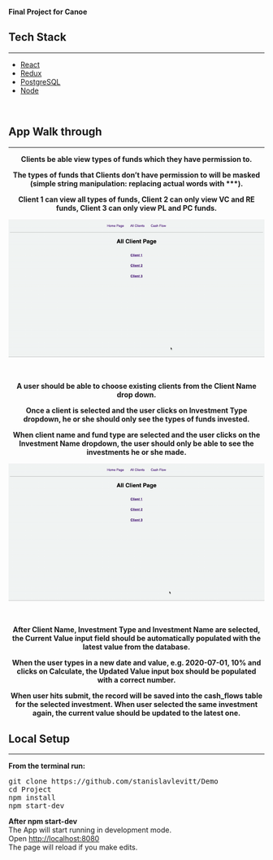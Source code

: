 **Final Project for Canoe**
<br/>

## Tech Stack

---

* [React](https://reactjs.org/)
* [Redux](https://redux.js.org/)
* [PostgreSQL](https://www.postgresql.org/)
* [Node](https://nodejs.org/en/)

<br />

## App Walk through

---

<p align="center"><strong>Clients be able view types of funds which they have permission to.</strong></p>
<p align="center"><strong>The types of funds that Clients don’t have permission to will be masked (simple string manipulation: replacing actual words with ***).</strong></p>
<p align="center"><strong>Client 1 can view all types of funds, Client 2 can only view VC and RE funds, Client 3 can only view PL and PC funds.</strong></p>
<p align="center">
  <img src="/public/GetClients.gif"/>
</p>
<br />

<p align="center"><strong> A user should be able to choose existing clients from the Client Name drop down.</strong></p>
<p align="center"><strong>Once a client is selected and the user clicks on Investment Type dropdown, he or she should only see the types of funds invested.</strong></p>
<p align="center"><strong>When client name and fund type are selected and the user clicks on the Investment Name dropdown, the user should only be able to see the investments he or she made.</strong></p>

<p align="center">
 <img src="/public/CashFlow.gif"/>
</p>
<br />

<p align="center"><strong> After Client Name, Investment Type and Investment Name are selected, the Current Value input field should be automatically populated with the latest value from the database.</strong></p>
<p align="center"><strong>When the user types in a new date and value, e.g. 2020-07-01, 10% and clicks on Calculate, the Updated Value input box should be populated with a correct number.</strong></p>
<p align="center"><strong>When user hits submit, the record will be saved into the cash_flows table for the selected investment. When user selected the same investment again, the current value should be updated to the latest one.</strong></p>

## Local Setup

---

**From the terminal run:**

<pre>
git clone https://github.com/stanislavlevitt/Demo
cd Project
npm install
npm start-dev
</pre>

**After npm start-dev**<br />
The App will start running in development mode.<br />
Open [http://localhost:8080](http://localhost:8080)<br />
The page will reload if you make edits.
